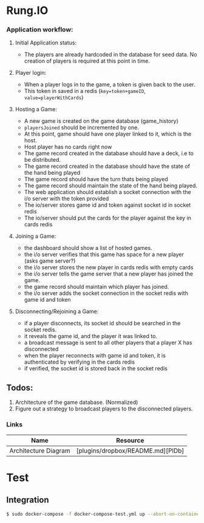 # Rung.IO

### Application workflow:

1. Initial Application status:
    * The players are already hardcoded in the database for seed data. No creation of players is required at this point in time.
2. Player login: 
    * When a player logs in to the game, a token is given back to the user.
    * This token in saved in a redis (`key=token+gameID`, `value=playerWithCards`)
3. Hosting a Game:
    * A new game is created on the game database (game_history)
    * `playersJoined` should be incremented by one.
    * At this point, game should have one player linked to it, which is the host.
    * Host player has no cards right now
    * The game record created in the database should have a deck, i.e to be distributed.
    * The game record created in the database should have the state of the hand being played
    * The game record should have the turn thats being played
    * The game record should maintain the state of the hand being played.
    * The web application should establish a socket connection with the i/o server with the token provided
    * The io/server stores game id and token against socket id in socket redis 
    * The io/server should put the cards for the player against the key in cards redis
4. Joining a Game:
    * the dashboard should show a list of hosted games.
    * the i/o server verifies that this game has space for a new player (asks game server?)
    * the i/o server stores the new player in cards redis with empty cards
    * the i/o server tells the game server that a new player has joined the game.
    * the game record should maintain which player has joined.
    * the i/o server adds the socket connection in the socket redis with game id and token

5. Disconnecting/Rejoining a Game:
    * if a player disconnects, its socket id should be searched in the socket redis.
    * it reveals the game id, and the player it was linked to.
    * a broadcast message is sent to all other players that a player X has disconnected
    * when the player reconnects with game id and token, it is authenticated by verifying in the cards redis
    * if verified, the socket id is stored back in the socket redis


## Todos:
1. Architecture of the game database. (Normalized)
2. Figure out a strategy to broadcast players to the disconnected players.

### Links

| Name | Resource |
| ------ | ------ |
| Architecture Diagram | [plugins/dropbox/README.md][PlDb] |

# Test

## Integration

```bash
$ sudo docker-compose -f docker-compose-test.yml up --abort-on-container-exit
```
